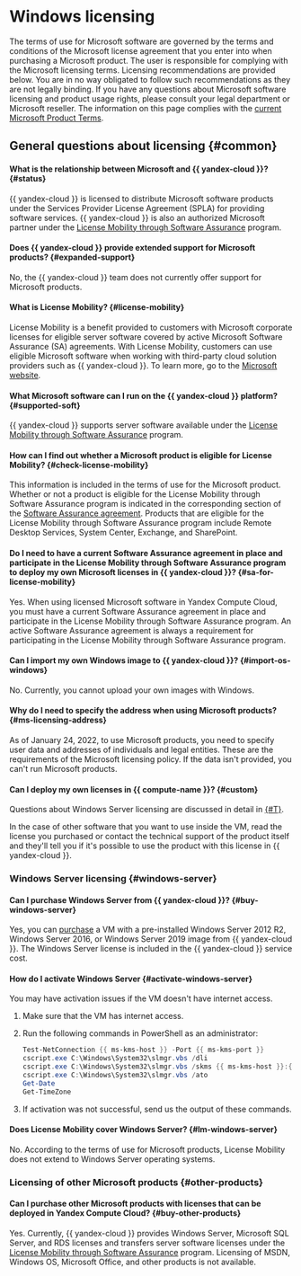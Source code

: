 # Windows licensing

The terms of use for Microsoft software are governed by the terms and conditions of the Microsoft license agreement that you enter into when purchasing a Microsoft product. The user is responsible for complying with the Microsoft licensing terms. Licensing recommendations are provided below. You are in no way obligated to follow such recommendations as they are not legally binding. If you have any questions about Microsoft software licensing and product usage rights, please consult your legal department or Microsoft reseller. The information on this page complies with the [current Microsoft Product Terms](https://www.microsoft.com/en-us/licensing/product-licensing/products).

## General questions about licensing {#common}

#### What is the relationship between Microsoft and {{ yandex-cloud }}? {#status}

{{ yandex-cloud }} is licensed to distribute Microsoft software products under the Services Provider License Agreement (SPLA) for providing software services. {{ yandex-cloud }} is also an authorized Microsoft partner under the [License Mobility through Software Assurance](https://www.microsoft.com/en-us/licensing/licensing-programs/software-assurance-license-mobility) program.

#### Does {{ yandex-cloud }} provide extended support for Microsoft products? {#expanded-support}

No, the {{ yandex-cloud }} team does not currently offer support for Microsoft products.

#### What is License Mobility? {#license-mobility}

License Mobility is a benefit provided to customers with Microsoft corporate licenses for eligible server software covered by active Microsoft Software Assurance (SA) agreements. With License Mobility, customers can use eligible Microsoft software when working with third-party cloud solution providers such as {{ yandex-cloud }}. To learn more, go to the [Microsoft website](https://www.microsoft.com/en-us/licensing/licensing-programs/software-assurance-license-mobility).

#### What Microsoft software can I run on the {{ yandex-cloud }} platform? {#supported-soft}

{{ yandex-cloud }} supports server software available under the [License Mobility through Software Assurance](https://www.microsoft.com/en-us/licensing/licensing-programs/software-assurance-license-mobility) program.

#### How can I find out whether a Microsoft product is eligible for License Mobility? {#check-license-mobility}

This information is included in the terms of use for the Microsoft product. Whether or not a product is eligible for the License Mobility through Software Assurance program is indicated in the corresponding section of the [Software Assurance agreement](https://www.microsoft.com/en-us/licensing/terms/product/SoftwareAssuranceBenefits/all). Products that are eligible for the License Mobility through Software Assurance program include Remote Desktop Services, System Center, Exchange, and SharePoint.

#### Do I need to have a current Software Assurance agreement in place and participate in the License Mobility through Software Assurance program to deploy my own Microsoft licenses in {{ yandex-cloud }}? {#sa-for-license-mobility}

Yes. When using licensed Microsoft software in Yandex Compute Cloud, you must have a current Software Assurance agreement in place and participate in the License Mobility through Software Assurance program. An active Software Assurance agreement is always a requirement for participating in the License Mobility through Software Assurance program.

#### Can I import my own Windows image to {{ yandex-cloud }}? {#import-os-windows}

No. Currently, you cannot upload your own images with Windows.

#### Why do I need to specify the address when using Microsoft products? {#ms-licensing-address}

As of January 24, 2022, to use Microsoft products, you need to specify user data and addresses of individuals and legal entities. These are the requirements of the Microsoft licensing policy. If the data isn't provided, you can't run Microsoft products.
#### Can I deploy my own licenses in {{ compute-name }}? {#custom}

Questions about Windows Server licensing are discussed in detail in [{#T}](../../compute/qa/licensing.md).

In the case of other software that you want to use inside the VM, read the license you purchased or contact the technical support of the product itself and they'll tell you if it's possible to use the product with this license in {{ yandex-cloud }}.

### Windows Server licensing {#windows-server}

#### Can I purchase Windows Server from {{ yandex-cloud }}? {#buy-windows-server}

Yes, you can [purchase](/marketplace?categories=databases&operationSystems=WINDOWS) a VM with a pre-installed Windows Server 2012 R2, Windows Server 2016, or Windows Server 2019 image from {{ yandex-cloud }}. The Windows Server license is included in the {{ yandex-cloud }} service cost.

#### How do I activate Windows Server {#activate-windows-server}

You may have activation issues if the VM doesn't have internet access.

1. Make sure that the VM has internet access.
1. Run the following commands in PowerShell as an administrator:

   ```powershell
   Test-NetConnection {{ ms-kms-host }} -Port {{ ms-kms-port }}
   cscript.exe C:\Windows\System32\slmgr.vbs /dli
   cscript.exe C:\Windows\System32\slmgr.vbs /skms {{ ms-kms-host }}:{{ ms-kms-port }}
   cscript.exe C:\Windows\System32\slmgr.vbs /ato
   Get-Date
   Get-TimeZone
   ```

1. If activation was not successful, send us the output of these commands.

#### Does License Mobility cover Windows Server? {#lm-windows-server}

No. According to the terms of use for Microsoft products, License Mobility does not extend to Windows Server operating systems.

### Licensing of other Microsoft products {#other-products}

#### Can I purchase other Microsoft products with licenses that can be deployed in Yandex Compute Cloud? {#buy-other-products}

Yes. Currently, {{ yandex-cloud }} provides Windows Server, Microsoft SQL Server, and RDS licenses and transfers server software licenses under the [License Mobility through Software Assurance](https://www.microsoft.com/en-us/licensing/licensing-programs/software-assurance-license-mobility) program. Licensing of MSDN, Windows OS, Microsoft Office, and other products is not available.
